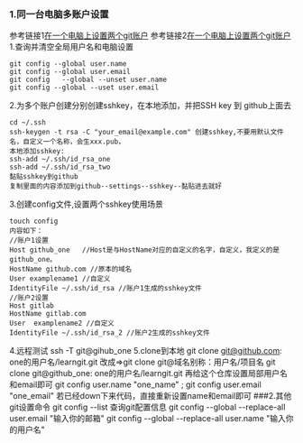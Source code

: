 ### 1.同一台电脑多账户设置
参考链接1[在一个电脑上设置两个git账户](https://blog.csdn.net/one_girl/article/details/86238676)
参考链接2[在一个电脑上设置两个git账户](#https://segmentfault.com/a/1190000016269686)
1.查询并清空全局用户名和电脑设置
```
git config --global user.name
git config --global user.email
git config   --global --unset user.name
git config --global --uset user.email
```
2.为多个账户创建分别创建sshkey，在本地添加，并把SSH key 到 github上面去
```
cd ~/.ssh
ssh-keygen -t rsa -C "your_email@example.com" 创建sshkey,不要用默认文件名，自定义一个名称，会生xxx.pub，
本地添加sshkey:
ssh-add ~/.ssh/id_rsa_one
ssh-add ~/.ssh/id_rsa_two
黏贴sshkey到github
复制里面的内容添加到github--settings--sshkey--黏贴进去就好
```
3.创建config文件,设置两个sshkey使用场景
```
touch config
内容如下：
//账户1设置
Host github_one   //Host是与HostName对应的自定义的名字，自定义，我定义的是github_one。
HostName github.com //原本的域名
User examplename1 //自定义
IdentityFile ~/.ssh/id_rsa //账户1生成的sshkey文件
//账户2设置
Host gitlab
HostName gitlab.com
User  examplename2 //自定义
IdentityFile ~/.ssh/id_rsa_2 //账户2生成的sshkey文件

```
4.远程测试
ssh -T git@gihub_one
5.clone到本地
git clone git@github.com: one的用户名/learngit.git
改成=>git clone git@域名别称：用户名/项目名
git clone git@github_one: one的用户名/learngit.git
再给这个仓库设置局部用户名和email即可
git config user.name "one_name" ;
git config user.email "one_email"
若已经down下来代码，直接重新设置name和email即可
###2.其他git设置命令
git config  --list 查询git配置信息
git config --global --replace-all user.email  "输入你的邮箱"
git config --global --replace-all user.name  "输入你的用户名"
